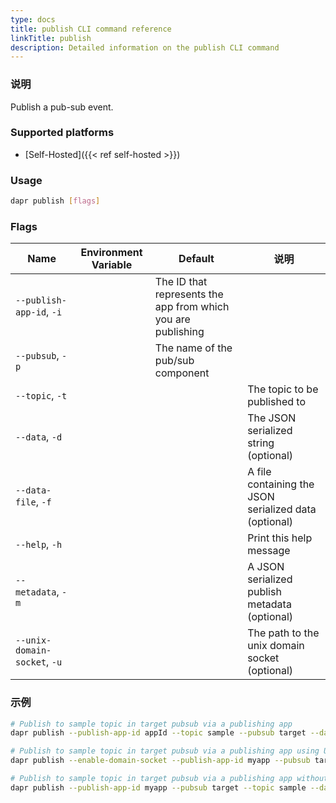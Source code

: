 ```yaml
---
type: docs
title: publish CLI command reference
linkTitle: publish
description: Detailed information on the publish CLI command
---
```


### 说明

Publish a pub-sub event.

### Supported platforms

- [Self-Hosted]({{< ref self-hosted >}})

### Usage

```bash
dapr publish [flags]
```

### Flags

| Name                         | Environment Variable | Default                                                      | 说明                                                                       |
| ---------------------------- | -------------------- | ------------------------------------------------------------ | ------------------------------------------------------------------------ |
| `--publish-app-id`, `-i`     |                      | The ID that represents the app from which you are publishing |                                                                          |
| `--pubsub`, `-p`             |                      | The name of the pub/sub component                            |                                                                          |
| `--topic`, `-t`              |                      |                                                              | The topic to be published to                                             |
| `--data`, `-d`               |                      |                                                              | The JSON serialized string (optional)                 |
| `--data-file`, `-f`          |                      |                                                              | A file containing the JSON serialized data (optional) |
| `--help`, `-h`               |                      |                                                              | Print this help message                                                  |
| `--metadata`, `-m`           |                      |                                                              | A JSON serialized publish metadata (optional)         |
| `--unix-domain-socket`, `-u` |                      |                                                              | The path to the unix domain socket (optional)         |

### 示例

```bash
# Publish to sample topic in target pubsub via a publishing app
dapr publish --publish-app-id appId --topic sample --pubsub target --data '{"key":"value"}'

# Publish to sample topic in target pubsub via a publishing app using Unix domain socket
dapr publish --enable-domain-socket --publish-app-id myapp --pubsub target --topic sample --data '{"key":"value"}'

# Publish to sample topic in target pubsub via a publishing app without cloud event
dapr publish --publish-app-id myapp --pubsub target --topic sample --data '{"key":"value"}' --metadata '{"rawPayload":"true"}'
```
